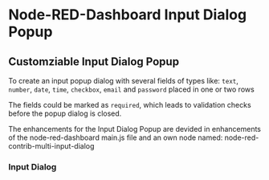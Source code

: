 # Node-RED-Dashboard Input Dialog Popup



## Customziable Input Dialog Popup

To create an input popup dialog  with several fields of types like:  `text`, `number`, `date`, `time`, `checkbox`, `email` and `password`  placed in one or two rows

The fields could be marked as `required`, which leads to validation checks before the popup dialog is closed.

The enhancements for the Input Dialog Popup are devided in enhancements of the node-red-dashboard main.js file and an own node named:  node-red-contrib-multi-input-dialog



### Input Dialog

